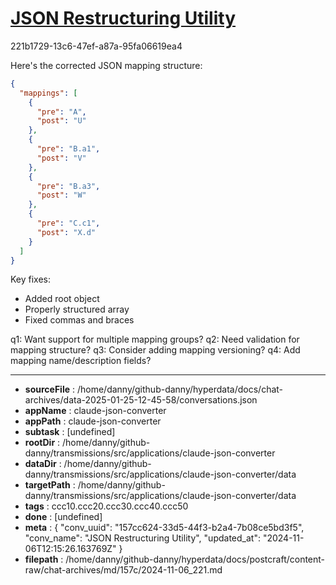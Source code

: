 # [JSON Restructuring Utility](https://claude.ai/chat/157cc624-33d5-44f3-b2a4-7b08ce5bd3f5)

221b1729-13c6-47ef-a87a-95fa06619ea4

 Here's the corrected JSON mapping structure:

```json
{
  "mappings": [
    {
      "pre": "A",
      "post": "U"
    },
    {
      "pre": "B.a1",
      "post": "V"
    },
    {
      "pre": "B.a3",
      "post": "W"
    },
    {
      "pre": "C.c1",
      "post": "X.d"
    }
  ]
}
```

Key fixes:
- Added root object
- Properly structured array
- Fixed commas and braces

q1: Want support for multiple mapping groups?
q2: Need validation for mapping structure?
q3: Consider adding mapping versioning?
q4: Add mapping name/description fields?

---

* **sourceFile** : /home/danny/github-danny/hyperdata/docs/chat-archives/data-2025-01-25-12-45-58/conversations.json
* **appName** : claude-json-converter
* **appPath** : claude-json-converter
* **subtask** : [undefined]
* **rootDir** : /home/danny/github-danny/transmissions/src/applications/claude-json-converter
* **dataDir** : /home/danny/github-danny/transmissions/src/applications/claude-json-converter/data
* **targetPath** : /home/danny/github-danny/transmissions/src/applications/claude-json-converter/data
* **tags** : ccc10.ccc20.ccc30.ccc40.ccc50
* **done** : [undefined]
* **meta** : {
  "conv_uuid": "157cc624-33d5-44f3-b2a4-7b08ce5bd3f5",
  "conv_name": "JSON Restructuring Utility",
  "updated_at": "2024-11-06T12:15:26.163769Z"
}
* **filepath** : /home/danny/github-danny/hyperdata/docs/postcraft/content-raw/chat-archives/md/157c/2024-11-06_221.md